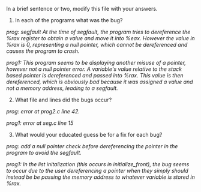 In a brief sentence or two,  modify this file with your answers.

1. In each of the programs what was the bug?  

*prog: segfault At the time of segfault, the program tries to dereference the %rax register to obtain a value and move it into %eax. However the value in %rax is 0, representing a null pointer, which cannot be dereferenced and causes the program to crash.*

*prog1: This program seems to be displaying another misuse of a pointer, however not a null pointer error. A variable's value relative to the stack based pointer is dereferenced and passed into %rax. This value is then dereferenced, which is obviously bad because it was assigned a value and not a memory address, leading to a segfault.*

2. What file and lines did the bugs occur? 

*prog: error at prog2.c line 42.*

*prog1: error at seg.c line 15*

3. What would your educated guess be for a fix for each bug? 

*prog: add a null pointer check before dereferencing the pointer in the program to avoid the segfault.*

*prog1: In the list initalization (this occurs in initialize_front), the bug seems to occur due to the user dereferencing a pointer when they simply should instead be be passing the memory address to whatever variable is stored in %rax.*
